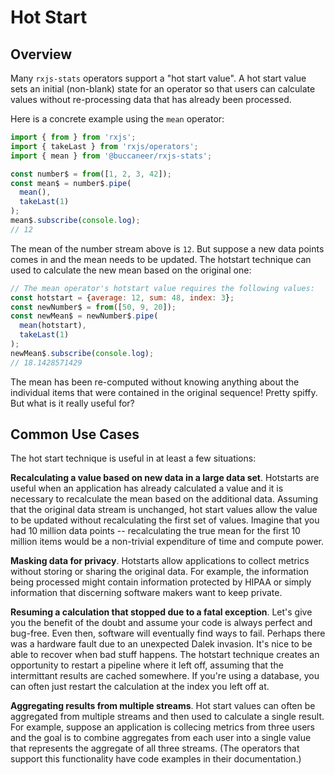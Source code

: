 # Hot Start

## Overview
Many `rxjs-stats` operators support a "hot start value".  A hot start value sets an initial (non-blank) state for an operator so that users can calculate values without re-processing data that has already been processed.

Here is a concrete example using the `mean` operator:
```javascript
import { from } from 'rxjs';
import { takeLast } from 'rxjs/operators';
import { mean } from '@buccaneer/rxjs-stats';

const number$ = from([1, 2, 3, 42]);
const mean$ = number$.pipe(
  mean(),
  takeLast(1)
);
mean$.subscribe(console.log);
// 12
```

The mean of the number stream above is `12`.  But suppose a new data points comes in and the mean needs to be updated. The hotstart technique can used to calculate the new mean based on the original one:
```javascript
// The mean operator's hotstart value requires the following values:
const hotstart = {average: 12, sum: 48, index: 3}; 
const newNumber$ = from([50, 9, 20]);
const newMean$ = newNumber$.pipe(
  mean(hotstart),
  takeLast(1)
);
newMean$.subscribe(console.log);
// 18.1428571429
```

The mean has been re-computed without knowing anything about the individual items that were contained in the original sequence!  Pretty spiffy.  But what is it really useful for?

## Common Use Cases
The hot start technique is useful in at least a few situations:

**Recalculating a value based on new data in a large data set**.  Hotstarts are useful when an application has already calculated a value and it is necessary to recalculate the mean based on the additional data.  Assuming that the original data stream is unchanged, hot start values allow the value to be updated without recalculating the first set of values.  Imagine that you had 10 million data points -- recalculating the true mean for the first 10 million items would be a non-trivial expenditure of time and compute power.

**Masking data for privacy**.  Hotstarts allow applications to collect metrics without storing or sharing the original data.  For example, the information being processed might contain information protected by HIPAA or simply information that discerning software makers want to keep private.

**Resuming a calculation that stopped due to a fatal exception**.  Let's give you the benefit of the doubt and assume your code is always perfect and bug-free.  Even then, software will eventually find ways to fail.  Perhaps there was a hardware fault due to an unexpected Dalek invasion.  It's nice to be able to recover when bad stuff happens.  The hotstart technique creates an opportunity to restart a pipeline where it left off, assuming that the intermittant results are cached somewhere.  If you're using a database, you can often just restart the calculation at the index you left off at.

**Aggregating results from multiple streams**.  Hot start values can often be aggregated from multiple streams and then used to calculate a single result.  For example, suppose an application is collecing metrics from three users and the goal is to combine aggregates from each user into a single value that represents the aggregate of all three streams. (The operators that support this functionality have code examples in their documentation.)

